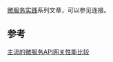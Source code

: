 [微服务实践](https://www.jianshu.com/c/90fcbc52ce97)系列文章，可以参见连接。


## 参考
[主流的微服务API网关性能比较](https://www.jianshu.com/p/3884cbd694b6)
